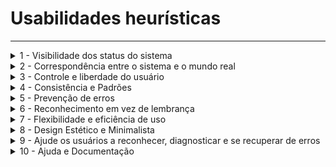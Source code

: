 # Usabilidades heurísticas

---

<details>
  <summary>1 - Visibilidade dos status do sistema</summary>
  <img src="heurística1.png">
</details>
<details>
  <summary>2 - Correspondência entre o sistema e o mundo real</summary>
  <img src="heurística2.png">
</details>
<details>
  <summary>3 - Controle e liberdade do usuário</summary>
  <img src="heurística3.png">
</details>

<details>
  <summary>4 - Consistência e Padrões</summary>
  <img src="heurística4.jpg">
</details>

<details>
  <summary>5 - Prevenção de erros</summary>
  <img src="heurística5.png">
</details>

<details>
  <summary>6 - Reconhecimento em vez de lembrança</summary>
  <img src="heurística6.png">
</details>

<details>
  <summary>7 - Flexibilidade e eficiência de uso</summary>
  <img src="heurística7.png">
</details>

<details>
  <summary>8 - Design Estético e Minimalista</summary>
  <img src="heurística8.png">
</details>

<details>
  <summary>9 - Ajude os usuários a reconhecer, diagnosticar e se recuperar de erros</summary>
  <img src="heurística9.png">
</details>

<details>
  <summary>10 - Ajuda e Documentação</summary>
  <img src="heurística10.png">
</details>

